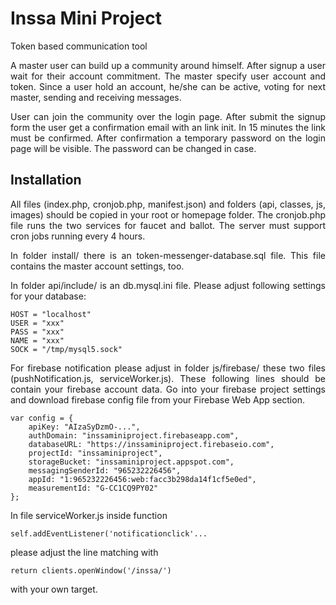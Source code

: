 # Inssa Mini Project

Token based communication tool

<p align="justify">
A master user can build up a community around himself. After signup a user wait for their account commitment. The master specify user account and token.
Since a user hold an account, he/she can be active, voting for next master, sending and receiving messages.
</p>


<p align="justify">
User can join the community over the login page. After submit the signup form the user get a confirmation email with an link init. 
In 15 minutes the link must be confirmed. After confirmation a temporary password on the login page will be visible.
The password can be changed in case.
</p>

## Installation

<p align="justify">
All files (index.php, cronjob.php, manifest.json) and folders (api, classes, js, images) should be copied in your root or homepage folder.
The cronjob.php file runs the two services for faucet and ballot. The server must support cron jobs running every 4 hours.
</p>

<p align="justify">
In folder install/ there is an token-messenger-database.sql file. This file contains the master account settings, too.
</p>

<p align="justify">
In folder api/include/ is an db.mysql.ini file. Please adjust following settings for your database:
</p>

```
HOST = "localhost"
USER = "xxx"
PASS = "xxx"
NAME = "xxx"
SOCK = "/tmp/mysql5.sock"
```

<p align="justify">
For firebase notification please adjust in folder js/firebase/ these two files (pushNotification.js, serviceWorker.js).
These following lines should be contain your firebase account data. Go into your firebase project settings and download firebase
config file from your Firebase Web App section.
</p>

```
var config = {
    apiKey: "AIzaSyDzmO-...",
    authDomain: "inssaminiproject.firebaseapp.com",
    databaseURL: "https://inssaminiproject.firebaseio.com",
    projectId: "inssaminiproject",
    storageBucket: "inssaminiproject.appspot.com",
    messagingSenderId: "965232226456",
    appId: "1:965232226456:web:facc3b298da14f1cf5e0ed",
    measurementId: "G-CC1CQ9PY02"
};
```

In file serviceWorker.js inside function 
```
self.addEventListener('notificationclick'...
``` 
please adjust the line matching with 
```
return clients.openWindow('/inssa/')
``` 
with your own target.
